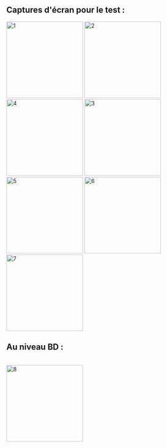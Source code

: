 <h2>Captures d'écran pour le test :</h2>

<img src="https://github.com/TahaManna07/Spring-MVC-Thylemeaf-Spring-Data-JPA/assets/43857744/68bcf6ee-6a52-40c6-8613-fae2cbc73835" width="200" alt="1">
<img src="https://github.com/TahaManna07/Spring-MVC-Thylemeaf-Spring-Data-JPA/assets/43857744/b492b989-5964-4335-893c-bbf8b6609d8c" width="200" alt="2">
<img src="https://github.com/TahaManna07/Spring-MVC-Thylemeaf-Spring-Data-JPA/assets/43857744/a244bdc0-6f64-4581-a9bd-22d08630efa5" width="200" alt="4">
<img src="https://github.com/TahaManna07/Spring-MVC-Thylemeaf-Spring-Data-JPA/assets/43857744/5751515a-ebb9-4c27-abad-addb5364b89a" width="200" alt="3">
<img src="https://github.com/TahaManna07/Spring-MVC-Thylemeaf-Spring-Data-JPA/assets/43857744/c2ed9f82-d820-44e0-92c1-3d566d59aed9" width="200" alt="5">
<img src="https://github.com/TahaManna07/Spring-MVC-Thylemeaf-Spring-Data-JPA/assets/43857744/aa083432-79c3-4c50-a608-80f2d5266913" width="200" alt="6">
<img src="https://github.com/TahaManna07/Spring-MVC-Thylemeaf-Spring-Data-JPA/assets/43857744/5ac2f44a-cad9-4a48-9bbc-e3f685f153ec" width="200" alt="7">

<h2>Au niveau BD :</h2> <br>
<img src="https://github.com/TahaManna07/Spring-MVC-Thylemeaf-Spring-Data-JPA/assets/43857744/408ce2f3-fba8-4407-a743-0613041267ce" width="200" alt="8">
